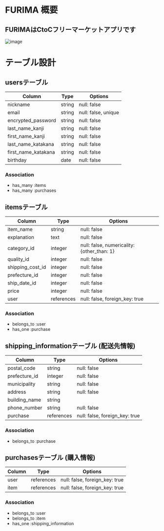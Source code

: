 # FURIMA 概要
## FURIMAはCtoCフリーマーケットアプリです
![image](https://gyazo.com/58d3492ace81f08e2907c498476d48e7/raw)

# テーブル設計

## usersテーブル

| Column              | Type     | Options            |
| ------------------- | -------- | ------------------ |
| nickname            | string   | null: false        |
| email               | string   | null: false, unique|
| encrypted_password  | string   | null: false        |
| last_name_kanji     | string   | null: false        |
| first_name_kanji    | string   | null: false        |
| last_name_katakana  | string   | null: false        |
| first_name_katakana | string   | null: false        |
| birthday            | date     | null: false        |

### Association

- has_many :items
- has_many :purchases

##  itemsテーブル
| Column           | Type       | Options                                    |
| ---------------- | ---------- | ------------------------------------------ |
| item_name        | string     | null: false                                |
| explanation      | text       | null: false                                |
| category_id      | integer    | null: false, numericality: {other_than: 1} |
| quality_id       | integer    | null: false                                |
| shipping_cost_id | integer    | null: false                                |
| prefecture_id    | integer    | null: false                                |
| ship_date_id     | integer    | null: false                                |
| price            | integer    | null: false                                |
| user             | references | null: false, foreign_key: true             |

### Association

- belongs_to :user
- has_one :purchase

## shipping_informationテーブル (配送先情報)
| Column        | Type       | Options                        |
| ------------- | ---------- | ------------------------------ |
| postal_code   | string     | null: false                    |
| prefecture_id | integer    | null: false                    |
| municipality  | string     | null: false                    |
| address       | string     | null: false                    |
| building_name | string     |                                |
| phone_number  | string     | null: false                    |
| purchase      | references | null: false, foreign_key: true |

### Association

- belongs_to :purchase

## purchasesテーブル (購入情報)
| Column           | Type       | Options                        |
| ---------------- | ---------- | ------------------------------ |
| user             | references | null: false, foreign_key: true |
| item             | references | null: false, foreign_key: true |

### Association

- belongs_to :user
- belongs_to :item
- has_one :shipping_information